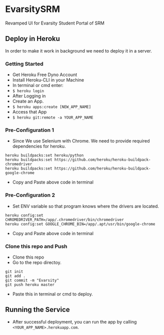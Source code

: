 # EvarsitySRM
Revamped UI for Evarsity Student Portal of SRM
## Deploy in Heroku
In order to make it work in background we need to deploy it in a server.
### Getting Started
- Get Heroku Free Dyno Account
- Install Heroku-CLI in your Machine
- In terminal or cmd enter:
- `$ heroku login`
- After Logging in
- Create an App.
- `$ heroku apps:create [NEW_APP_NAME]`
- Access that App
- `$ heroku git:remote -a YOUR_APP_NAME`

### Pre-Configuration 1
- Since We use Selenium with Chrome. We need to provide required dependencies for heroku.
```
heroku buildpacks:set heroku/python
heroku buildpacks:set https://github.com/heroku/heroku-buildpack-chromedriver
heroku buildpacks:set https://github.com/heroku/heroku-buildpack-google-chrome
```
- Copy and Paste above code in terminal
### Pre-Configuration 2
- Set ENV variable so that program knows where the drivers are located.
```
heroku config:set CHROMEDRIVER_PATH=/app/.chromedriver/bin/chromedriver
heroku config:set GOOGLE_CHROME_BIN=/app/.apt/usr/bin/google-chrome
```
- Copy and Paste above code in terminal
### Clone this repo and Push
- Clone this repo
- Go to the repo directoy.
```
git init
git add .
git commit -m "Evarsity"
git push heroku master
```
- Paste this in terminal or cmd to deploy.
## Running the Service
- After successful deployment, you can run the app by calling `<YOUR_APP_NAME>.herokuapp.com`.
